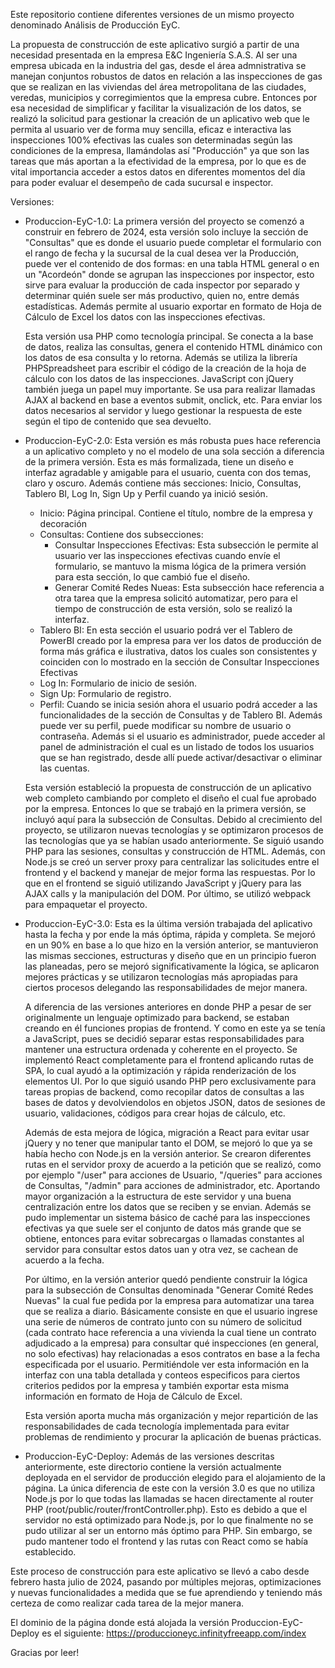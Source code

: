 Este repositorio contiene diferentes versiones de un mismo proyecto denominado Análisis de Producción EyC.

La propuesta de construcción de este aplicativo surgió a partir de una necesidad presentada en la empresa E&C Ingeniería S.A.S. Al ser una empresa ubicada en la industria del gas, desde el área admnistrativa se manejan conjuntos robustos de datos en relación a las inspecciones de gas que se realizan en las viviendas del área metropolitana de las ciudades, veredas, municipios y corregimientos que la empresa cubre. Entonces por esa necesidad de simplificar y facilitar la visualización de los datos, se realizó la solicitud para gestionar la creación de un aplicativo web que le permita al usuario ver de forma muy sencilla, eficaz e interactiva las inspecciones 100% efectivas las cuales son determinadas según las condiciones de la empresa, llamándolas así "Producción" ya que son las tareas que más aportan a la efectividad de la empresa, por lo que es de vital importancia acceder a estos datos en diferentes momentos del día para poder evaluar el desempeño de cada sucursal e inspector.

Versiones:
- Produccion-EyC-1.0: La primera versión del proyecto se comenzó a construir en febrero de 2024, esta versión solo incluye la sección de "Consultas" que es donde el usuario puede completar el formulario con el rango    de fecha y la sucursal de la cual desea ver la Producción, puede ver el contenido de dos formas: en una tabla HTML general o en un "Acordeón" donde se agrupan las inspecciones por inspector, esto sirve para           evaluar la producción de cada inspector por separado y determinar quién suele ser más productivo, quien no, entre demás estadísticas. Además permite al usuario exportar en formato de Hoja de Cálculo de Excel los      datos con las inspecciones efectivas. 

  Esta versión usa PHP como tecnología principal. Se conecta a la base de datos, realiza las consultas, genera el contenido HTML dinámico con los datos de esa consulta y lo retorna. Además se utiliza la librería        PHPSpreadsheet para escribir el código de la creación de la hoja de cálculo con los datos de las inspecciones.
  JavaScript con jQuery también juega un papel muy importante. Se usa para realizar llamadas AJAX al backend en base a eventos submit, onclick, etc. Para enviar los datos necesarios al servidor y luego gestionar la     respuesta de este según el tipo de contenido que sea devuelto. 

- Produccion-EyC-2.0: Esta versión es más robusta pues hace referencia a un aplicativo completo y no el modelo de una sola sección a diferencia de la primera versión. Esta es más formalizada, tiene un diseño e          interfaz agradable y amigable para el usuario, cuenta con dos temas, claro y oscuro. Además contiene más secciones: Inicio, Consultas, Tablero BI, Log In, Sign Up y Perfil cuando ya inició sesión.

  - Inicio: Página principal. Contiene el título, nombre de la empresa y decoración
  - Consultas: Contiene dos subsecciones:
      - Consultar Inspecciones Efectivas: Esta subsección le permite al usuario ver las inspecciones efectivas cuando envíe el formulario, se mantuvo la misma lógica de la primera versión para esta sección, lo que            cambió fue el diseño.
      - Generar Comité Redes Nueas: Esta subsección hace referencia a otra tarea que la empresa solicitó automatizar, pero para el tiempo de construcción de esta versión, solo se realizó la interfaz.
  - Tablero BI: En esta sección el usuario podrá ver el Tablero de PowerBI creado por la empresa para ver los datos de producción de forma más gráfica e ilustrativa, datos los cuales son consistentes y coinciden con      lo mostrado en la sección de Consultar Inspecciones Efectivas
  - Log In: Formulario de inicio de sesión.
  - Sign Up: Formulario de registro.
  - Perfil: Cuando se inicia sesión ahora el usuario podrá acceder a las funcionalidades de la sección de Consultas y de Tablero BI. Además puede ver su perfil, puede modificar su nombre de usuario o contraseña.          Además si el usuario es administrador, puede acceder al panel de administración el cual es un listado de todos los usuarios que se han registrado, desde allí puede activar/desactivar o eliminar las cuentas.

  Esta versión estableció la propuesta de construcción de un aplicativo web completo cambiando por completo el diseño el cual fue aprobado por la empresa. Entonces lo que se trabajó en la primera versión, se incluyó    aquí para la subsección de Consultas. 
  Debido al crecimiento del proyecto, se utilizaron nuevas tecnologías y se optimizaron procesos de las tecnologías que ya se habían usado anteriormente. Se siguió usando PHP para las sesiones, consultas y              construcción de HTML. Además, con Node.js se creó un server proxy para centralizar las solicitudes entre el frontend y el backend y manejar de mejor forma las respuestas. Por lo que en el frontend se siguió           utilizando JavaScript y jQuery para las AJAX calls y la manipulación del DOM. Por último, se utilizó webpack para empaquetar el proyecto.

- Produccion-EyC-3.0: Esta es la última versión trabajada del aplicativo hasta la fecha y por ende la más óptima, rápida y completa. Se mejoró en un 90% en base a lo que hizo en la versión anterior, se mantuvieron      las mismas secciones, estructuras y diseño que en un principio fueron las planeadas, pero se mejoró significativamente la lógica, se aplicaron mejores prácticas y se utilizaron tecnologías más apropiadas para         ciertos procesos delegando las responsabilidades de mejor manera.

  A diferencia de las versiones anteriores en donde PHP a pesar de ser originalmente un lenguaje optimizado para backend, se estaban creando en él funciones propias de frontend. Y como en este ya se tenía a             JavaScript, pues se decidió separar estas responsabilidades para mantener una estructura ordenada y coherente en el proyecto. Se implementó React completamente para el frontend aplicando rutas de SPA, lo cual ayudó   a la optimización y rápida renderización de los elementos UI. Por lo que siguió usando PHP pero exclusivamente para tareas propias de backend, como recopilar datos de consultas a las bases de datos y devolviendolos   en objetos JSON, datos de sesiones de usuario, validaciones, códigos para crear hojas de cálculo, etc. 

  Además de esta mejora de lógica, migración a React para evitar usar jQuery y no tener que manipular tanto el DOM, se mejoró lo que ya se había hecho con Node.js en la versión anterior. Se crearon diferentes rutas     en el servidor proxy de acuerdo a la petición que se realizó, como por ejemplo "/user" para acciones de Usuario, "/queries" para acciones de Consultas, "/admin" para acciones de administrador, etc. Aportando mayor    organización a la estructura de este servidor y una buena centralización entre los datos que se reciben y se envian. Además se pudo implementar un sistema básico de caché para las inspecciones efectivas ya que        suele ser el conjunto de datos más grande que se obtiene, entonces para evitar sobrecargas o llamadas constantes al servidor para consultar estos datos uan y otra vez, se cachean de acuerdo a la fecha. 

  Por último, en la versión anterior quedó pendiente construir la lógica para la subsección de Consultas denominada "Generar Comité Redes Nuevas" la cual fue pedida por la empresa para automatizar una tarea que se      realiza a diario. Básicamente consiste en que el usuario ingrese una serie de números de contrato junto con su número de solicitud (cada contrato hace referencia a una vivienda la cual tiene un contrato adjudicado    a la empresa) para consultar qué inspecciones (en general, no solo efectivas) hay relacionadas a esos contratos en base a la fecha especificada por el usuario. Permitiéndole ver esta información en la interfaz con    una tabla detallada y conteos especificos para ciertos criterios pedidos por la empresa y también exportar esta misma información en formato de Hoja de Cálculo de Excel. 

  Esta versión aporta mucha más organización y mejor repartición de las responsabilidades de cada tecnología implementada para evitar problemas de rendimiento y procurar la aplicación de buenas prácticas.

- Produccion-EyC-Deploy: Además de las versiones descritas anteriormente, este directorio contiene la versión actualmente deployada en el servidor de producción elegido para el alojamiento de la página. La única        diferencia de este con la versión 3.0 es que no utiliza Node.js por lo que todas las llamadas se hacen directamente al router PHP (root/public/router/frontController.php). Esto es debido a que el servidor no está     optimizado para Node.js, por lo que finalmente no se pudo utilizar al ser un entorno más óptimo para PHP. Sin embargo, se pudo mantener todo el frontend y las rutas con React como se había establecido.

Este proceso de construcción para este aplicativo se llevó a cabo desde febrero hasta julio de 2024, pasando por múltiples mejoras, optimizaciones y nuevas funcionalidades a medida que se fue aprendiendo y teniendo más certeza de como realizar cada tarea de la mejor manera. 

El dominio de la página donde está alojada la versión Produccion-EyC-Deploy es el siguiente: https://produccioneyc.infinityfreeapp.com/index

Gracias por leer!
